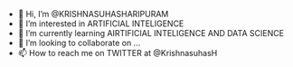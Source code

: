 - 👋 Hi, I’m @KRISHNASUHASHARIPURAM
- 👀 I’m interested in ARTIFICIAL INTELIGENCE 
- 🌱 I’m currently learning  AIRTIFICIAL INTELIGENCE AND DATA SCIENCE
- 💞️ I’m looking to collaborate on ...
- 📫 How to reach me on TWITTER at @KrishnasuhasH

<!---
KRISHNASUHASHARIPURAM/KRISHNASUHASHARIPURAM is a ✨@KrishnasuhasH special ✨ repository because its `README.md` (this file) appears on your GitHub profile.
You can click the Preview link to take a look at your changes.
--->
